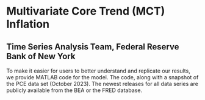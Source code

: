 # Multivariate Core Trend (MCT) Inflation
## Time Series Analysis Team, Federal Reserve Bank of New York
To make it easier for users to better understand and replicate our results, we provide MATLAB code for the model. The code, along with a snapshot of the PCE data set (October 2023). The newest releases for all data series are publicly available from the BEA or the FRED database.
